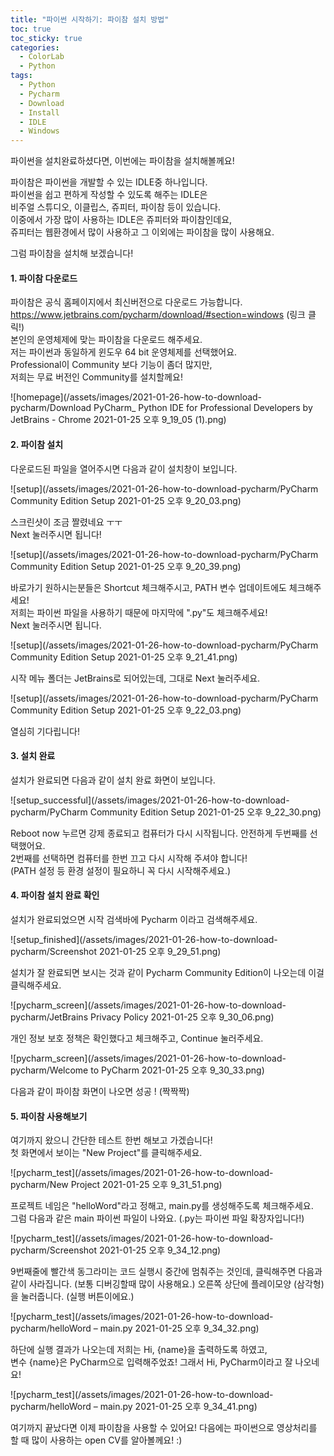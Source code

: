 ```yaml
---
title: "파이썬 시작하기: 파이참 설치 방법"
toc: true
toc_sticky: true
categories:
  - ColorLab
  - Python
tags:
  - Python
  - Pycharm
  - Download
  - Install
  - IDLE
  - Windows
---
```


파이썬을 설치완료하셨다면, 이번에는 파이참을 설치해볼께요!  

파이참은 파이썬을 개발할 수 있는 IDLE중 하나입니다.  
파이썬을 쉽고 편하게 작성할 수 있도록 해주는 IDLE은  
비주얼 스튜디오, 이클립스, 쥬피터, 파이참 등이 있습니다.  
이중에서 가장 많이 사용하는 IDLE은 쥬피터와 파이참인데요,  
쥬피터는 웹환경에서 많이 사용하고 그 이외에는 파이참을 많이 사용해요.  

그럼 파이참을 설치해 보겠습니다!

#### 1. 파이참 다운로드
파이참은 공식 홈페이지에서 최신버전으로 다운로드 가능합니다.   
<https://www.jetbrains.com/pycharm/download/#section=windows>  (링크 클릭!)  
본인의 운영체제에 맞는 파이참을 다운로드 해주세요.  
저는 파이썬과 동일하게 윈도우 64 bit 운영체제를 선택했어요.  
Professional이 Community 보다 기능이 좀더 많지만,  
저희는 무료 버전인 Community를 설치할께요!  
  
![homepage](/assets/images/2021-01-26-how-to-download-pycharm/Download PyCharm_ Python IDE for Professional Developers by JetBrains - Chrome 2021-01-25 오후 9_19_05 (1).png)
  

#### 2. 파이참 설치
다운로드된 파일을 열어주시면 다음과 같이 설치창이 보입니다.  
  
![setup](/assets/images/2021-01-26-how-to-download-pycharm/PyCharm Community Edition Setup 2021-01-25 오후 9_20_03.png)  
  
스크린샷이 조금 짤렸네요 ㅜㅜ  
Next 눌러주시면 됩니다! 
  
![setup](/assets/images/2021-01-26-how-to-download-pycharm/PyCharm Community Edition Setup 2021-01-25 오후 9_20_39.png)  
  
바로가기 원하시는분들은 Shortcut 체크해주시고, PATH 변수 업데이트에도 체크해주세요!  
저희는 파이썬 파일을 사용하기 때문에 마지막에 ".py"도 체크해주세요!  
Next 눌러주시면 됩니다.
  
![setup](/assets/images/2021-01-26-how-to-download-pycharm/PyCharm Community Edition Setup  2021-01-25 오후 9_21_41.png)  
  
시작 메뉴 폴더는 JetBrains로 되어있는데, 그대로 Next 눌러주세요.  
  
![setup](/assets/images/2021-01-26-how-to-download-pycharm/PyCharm Community Edition Setup  2021-01-25 오후 9_22_03.png)  
  
열심히 기다립니다!  

#### 3. 설치 완료
설치가 완료되면 다음과 같이 설치 완료 화면이 보입니다.   

![setup_successful](/assets/images/2021-01-26-how-to-download-pycharm/PyCharm Community Edition Setup  2021-01-25 오후 9_22_30.png)  
  
Reboot now 누르면 강제 종료되고 컴퓨터가 다시 시작됩니다.  안전하게 두번째를 선택했어요.  
2번째를 선택하면 컴퓨터를 한번 끄고 다시 시작해 주셔야 합니다!  
(PATH 설정 등 환경 설정이 필요하니 꼭 다시 시작해주세요.)    

#### 4. 파이참 설치 완료 확인
설치가 완료되었으면 시작 검색바에 Pycharm 이라고 검색해주세요.  

![setup_finished](/assets/images/2021-01-26-how-to-download-pycharm/Screenshot 2021-01-25 오후 9_29_51.png)  

설치가 잘 완료되면 보시는 것과 같이 Pycharm Community Edition이 나오는데 이걸 클릭해주세요.

![pycharm_screen](/assets/images/2021-01-26-how-to-download-pycharm/JetBrains Privacy Policy 2021-01-25 오후 9_30_06.png)  
  
개인 정보 보호 정책은 확인했다고 체크해주고, Continue 눌러주세요.  

![pycharm_screen](/assets/images/2021-01-26-how-to-download-pycharm/Welcome to PyCharm 2021-01-25 오후 9_30_33.png)  
  
다음과 같이 파이참 화면이 나오면 성공 ! (짝짝짝)

#### 5. 파이참 사용해보기

여기까지 왔으니 간단한 테스트 한번 해보고 가겠습니다!  
첫 화면에서 보이는 "New Project"를 클릭해주세요.  
  
![pycharm_test](/assets/images/2021-01-26-how-to-download-pycharm/New Project 2021-01-25 오후 9_31_51.png)  
  
프로젝트 네임은 "helloWord"라고 정해고, main.py를 생성해주도록 체크해주세요.  
그럼 다음과 같은 main 파이썬 파일이 나와요. (.py는 파이썬 파일 확장자입니다!)  
  
![pycharm_test](/assets/images/2021-01-26-how-to-download-pycharm/Screenshot 2021-01-25 오후 9_34_12.png)  

9번째줄에 빨간색 동그라미는 코드 실행시 중간에 멈춰주는 것인데, 클릭해주면 다음과 같이 사라집니다. (보통 디버깅할때 많이 사용해요.)  오른쪽 상단에 플레이모양 (삼각형)을 눌러줍니다. (실행 버튼이에요.)  
  
![pycharm_test](/assets/images/2021-01-26-how-to-download-pycharm/helloWord – main.py 2021-01-25 오후 9_34_32.png)  

하단에 실행 결과가 나오는데 저희는 Hi, {name}을 출력하도록 하였고,  
변수 {name}은 PyCharm으로 입력해주었죠! 그래서 Hi, PyCharm이라고 잘 나오네요!  
  
![pycharm_test](/assets/images/2021-01-26-how-to-download-pycharm/helloWord – main.py 2021-01-25 오후 9_34_41.png)  
  


여기까지 끝났다면 이제 파이참을 사용할 수 있어요! 
다음에는 파이썬으로 영상처리를 할 때 많이 사용하는 open CV를 알아볼께요!  :)

